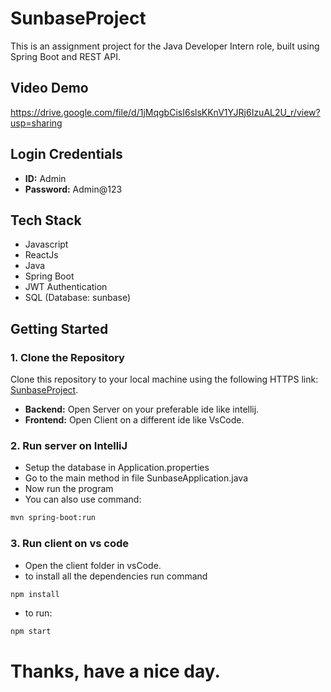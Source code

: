 # SunbaseProject

This is an assignment project for the Java Developer Intern role, built using Spring Boot and REST API.

## Video Demo
https://drive.google.com/file/d/1jMqgbCisI6slsKKnV1YJRj6IzuAL2U_r/view?usp=sharing

## Login Credentials
- **ID:** Admin
- **Password:** Admin@123

## Tech Stack 
- Javascript
- ReactJs
- Java
- Spring Boot
- JWT Authentication
- SQL (Database: sunbase)


## Getting Started

### 1. Clone the Repository
Clone this repository to your local machine using the following HTTPS link: [SunbaseProject](https://github.com/PushpRatan/sunbase.git).

- **Backend:** Open Server on your preferable ide like intellij.
- **Frontend:** Open Client on a different ide like VsCode.

### 2. Run server on IntelliJ

- Setup the database in Application.properties
- Go to the main method in file SunbaseApplication.java
- Now run the program
- You can also use command:
```bash
mvn spring-boot:run
```

### 3. Run client on vs code
- Open the client folder in vsCode.
- to install all the dependencies run command 
```bash
npm install
```
- to run:
```bash
npm start
```

# Thanks, have a nice day.